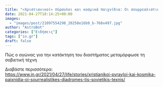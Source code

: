 ```yaml
---
title: "«Χριστιανικοί» πύραυλοι και κοσμικά παιχνίδια: Οι σουρρεαλιστικές διαδρομές της σοβιετικής τέχνης"
date: 2021-04-27T18:14:25+00:00
images:
  - "images/post/21097554298_20258e16b9_b-768x497.jpg"
author: "AstroBot"
categories: ["Ειδήσεις"]
tags: ["in.gr"]
draft: false
---
```


Πώς ο αγώνας για την κατάκτηση του διαστήματος μεταμόρφωσε τη σοβιετική τέχνη

Διαβάστε περισσότερα: https://www.in.gr/2021/04/27/life/stories/xristianikoi-pyrayloi-kai-kosmika-paixnidia-oi-sourrealistikes-diadromes-tis-sovietikis-texnis/
